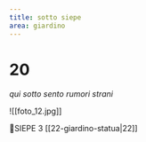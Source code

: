 ```yaml
---
title: sotto siepe
area: giardino
---
```

# 20
_qui sotto sento rumori strani_

![[foto_12.jpg]]

👀SIEPE 3 [[22-giardino-statua|22]]
